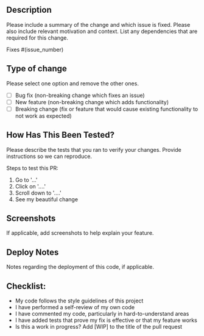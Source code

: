 ## Description

Please include a summary of the change and which issue is fixed. Please also include relevant motivation and context. List any dependencies that are required for this change.

Fixes #(issue_number)

## Type of change

Please select one option and remove the other ones.

- [ ] Bug fix (non-breaking change which fixes an issue)
- [ ] New feature (non-breaking change which adds functionality)
- [ ] Breaking change (fix or feature that would cause existing functionality to not work as expected)

## How Has This Been Tested?

Please describe the tests that you ran to verify your changes. Provide instructions so we can reproduce.

Steps to test this PR:
1. Go to '...'
2. Click on '....'
3. Scroll down to '....'
4. See my beautiful change

## Screenshots
If applicable, add screenshots to help explain your feature.

## Deploy Notes
Notes regarding the deployment of this code, if applicable.

## Checklist:

- My code follows the style guidelines of this project
- I have performed a self-review of my own code
- I have commented my code, particularly in hard-to-understand areas
- I have added tests that prove my fix is effective or that my feature works
- Is this a work in progress? Add [WIP] to the title of the pull request
